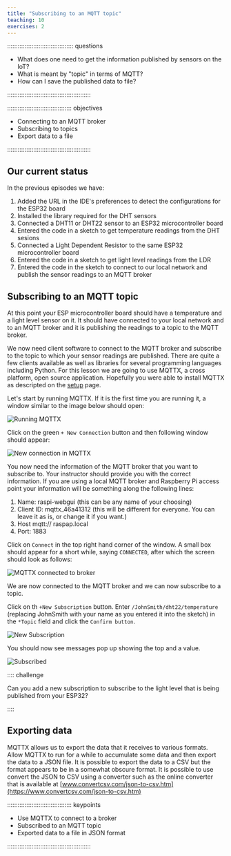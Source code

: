 ```yaml
---
title: "Subscribing to an MQTT topic"
teaching: 10
exercises: 2
---
```


:::::::::::::::::::::::::::::::::::::: questions 

- What does one need to get the information published by sensors on the IoT?
- What is meant by "topic" in terms of MQTT?
- How can I save the published data to file?

::::::::::::::::::::::::::::::::::::::::::::::::

::::::::::::::::::::::::::::::::::::: objectives

- Connecting to an MQTT broker
- Subscribing to topics 
- Export data to a file

::::::::::::::::::::::::::::::::::::::::::::::::

## Our current status

In the previous episodes we have:

1. Added the URL in the IDE's preferences to detect the configurations for the ESP32 board 
3. Installed the library required for the DHT sensors
4. Connected a DHT11 or DHT22 sensor to an ESP32 microcontroller board
5. Entered the code in a sketch to get temperature readings from the DHT sesions
6. Connected a Light Dependent Resistor to the same ESP32 microcontroller board
7. Entered the code in a sketch to get light level readings from the LDR
8. Entered the code in the sketch to connect to our local network and publish the sensor readings to an MQTT broker

## Subscribing to an MQTT topic

At this point your ESP microcontroller board should have a temperature and a light level sensor on it. It should have connected to your local network and to an MQTT broker and it is publishing the readings to a topic to the MQTT broker.

We now need client software to connect to the MQTT broker and subscribe to the topic to which your sensor readings are published. There are quite a few clients available as well as libraries for several programming languages including Python. For this lesson we are going to use MQTTX, a cross platform, open source application. Hopefully you were able to install MQTTX as descripted on the [setup](learners/setup.md) page.

Let's start by running MQTTX. If it is the first time you are running it, a window similar to the image below should open:

![Running MQTTX](fig/mqttx.png)

Click on the green `+ New Connection` button and then following window should appear:

![New connection in MQTTX](fig/new_connection.png)

You now need the information of the MQTT broker that you want to subscribe to. Your instructor should provide you with the correct information. If you are using a local MQTT broker and Raspberry Pi access point your information will be something along the following lines:

1. Name: raspi-webgui (this can be any name of your choosing)
2. Client ID: mqttx_46a41312 (this will be different for everyone. You can leave it as is, or change it if you want.)
3. Host mqtt://  raspap.local
4. Port: 1883

Click on `Connect` in the top right hand corner of the window. A small box should appear for a short while, saying `CONNECTED`, after which the screen should look as follows:

![MQTTX connected to broker](fig/connected.png)

We are now connected to the MQTT broker and we can now subscribe to a topic.

Click on th `+New Subscription` button. Enter `/JohnSmith/dht22/temperature` (replacing JohnSmith with your name as you entered it into the sketch) in the `*Topic` field and click the `Confirm button`.

![New Subscription](fig/new_subscription.png)

You should now see messages pop up showing the top and a value.

![Subscribed](fig/subscribed.png)

:::: challenge

Can you add a new subscription to subscribe to the light level that is being published from your ESP32?

::::

## Exporting data

MQTTX allows us to export the data that it receives to various formats. Allow MQTTX to run for a while to accumulate some data and then export the data to a JSON file. It is possible to export the data to a CSV but the format appears to be in a somewhat obscure format. It is possible to use convert the JSON to CSV using a converter such as the online converter that is available at [www.convertcsv.com/json-to-csv.htm](https://www.convertcsv.com/json-to-csv.htm)


::::::::::::::::::::::::::::::::::::: keypoints 

- Use MQTTX to connect to a broker
- Subscribed to an MQTT topic
- Exported data to a file in JSON format

::::::::::::::::::::::::::::::::::::::::::::::::

[r-markdown]: https://rmarkdown.rstudio.com/
